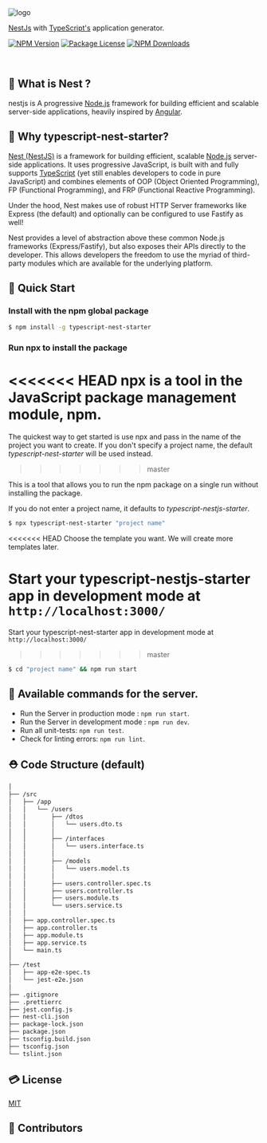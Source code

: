 <img src='https://github.com/ljlm0402/typescript-nest-starter/raw/images/logo.jpg' border='0' alt='logo' />

[NestJs](https://www.npmjs.com/package/@nestjs/cli) with [TypeScript's](https://www.npmjs.com/package/typescript) application generator.

<a href="https://www.npmjs.com/package/typescript-nest-starter" target="_blank"><img src="https://img.shields.io/npm/v/typescript-nest-starter.svg" alt="NPM Version" /></a>
<a href="https://www.npmjs.com/package/typescript-nest-starter" target="_blank"><img src="https://img.shields.io/npm/l/typescript-nest-starter.svg" alt="Package License" /></a>
<a href="https://www.npmjs.com/package/typescript-nest-starter" target="_blank"><img src="https://img.shields.io/npm/dm/typescript-nest-starter.svg" alt="NPM Downloads" /></a>

<br />

## 🤔 What is Nest ?

nestjs is A progressive [Node.js](https://nodejs.org/en/) framework for building efficient and scalable server-side applications, heavily inspired by [Angular](https://angular.io/).

## 🤔 Why typescript-nest-starter?

[Nest (NestJS)](https://nestjs.com/) is a framework for building efficient, scalable [Node.js](https://nodejs.org/en/) server-side applications. It uses progressive JavaScript, is built with and fully supports [TypeScript](https://www.typescriptlang.org/) (yet still enables developers to code in pure JavaScript) and combines elements of OOP (Object Oriented Programming), FP (Functional Programming), and FRP (Functional Reactive Programming).

Under the hood, Nest makes use of robust HTTP Server frameworks like Express (the default) and optionally can be configured to use Fastify as well!

Nest provides a level of abstraction above these common Node.js frameworks (Express/Fastify), but also exposes their APIs directly to the developer. This allows developers the freedom to use the myriad of third-party modules which are available for the underlying platform.

## 🚀 Quick Start

### Install with the npm global package

```sh
$ npm install -g typescript-nest-starter
```

### Run npx to install the package

<<<<<<< HEAD
npx is a tool in the JavaScript package management module, npm.
=======
The quickest way to get started is use npx and pass in the name of the project you want to create.
If you don't specify a project name, the default _typescript-nest-starter_ will be used instead.
>>>>>>> master

This is a tool that allows you to run the npm package on a single run without installing the package.

If you do not enter a project name, it defaults to _typescript-nestjs-starter_.

```bash
$ npx typescript-nest-starter "project name"
```

<<<<<<< HEAD
Choose the template you want. We will create more templates later.

Start your typescript-nestjs-starter app in development mode at `http://localhost:3000/`
=======
Start your typescript-nest-starter app in development mode at `http://localhost:3000/`
>>>>>>> master

```bash
$ cd "project name" && npm run start
```

## 🎠 Available commands for the server.

- Run the Server in production mode : `npm run start`.
- Run the Server in development mode : `npm run dev`.
- Run all unit-tests: `npm run test`.
- Check for linting errors: `npm run lint`.

## ⛑ Code Structure (default)

```bash
│
├── /src
│   ├── /app
│   │   └── /users
│   │       ├── /dtos
│   │       │   └── users.dto.ts
│   │       │
│   │       ├── /interfaces
│   │       │   └── users.interface.ts
│   │       │
│   │       ├── /models
│   │       │   └── users.model.ts
│   │       │
│   │       ├── users.controller.spec.ts
│   │       ├── users.controller.ts
│   │       ├── users.module.ts
│   │       └── users.service.ts
│   │
│   ├── app.controller.spec.ts
│   ├── app.controller.ts
│   ├── app.module.ts
│   ├── app.service.ts
│   └── main.ts
│
├── /test
│   ├── app-e2e-spec.ts
│   └── jest-e2e.json
│
├── .gitignore
├── .prettierrc
├── jest.config.js
├── nest-cli.json
├── package-lock.json
├── package.json
├── tsconfig.build.json
├── tsconfig.json
└── tslint.json
```

## 💳 License

[MIT](LICENSE)

## 🤝 Contributors

